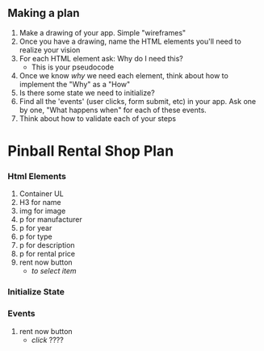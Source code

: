 ## Making a plan
1) Make a drawing of your app. Simple "wireframes"
2) Once you have a drawing, name the HTML elements you'll need to realize your vision
3) For each HTML element ask: Why do I need this?
    - This is your pseudocode
4) Once we know _why_ we need each element, think about how to implement the "Why" as a "How"
5) Is there some state we need to initialize?
6) Find all the 'events' (user clicks, form submit, etc) in your app. Ask one by one, "What happens when" for each of these events.
7) Think about how to validate each of your steps


# Pinball Rental Shop Plan

### Html Elements

1. Container UL
2. H3 for name
3. img for image
4. p for manufacturer
5. p for year
6. p for type
7. p for description
8. p for rental price
9. rent now button
    - _to select item_

### Initialize State

### Events
1. rent now button
    - _click_ ????

